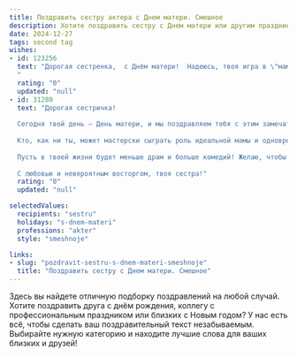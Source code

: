 ```yaml
---
title: Поздравить сестру актера с Днем матери. Смешное
description: Хотите поздравить сестру с Днем матери или другим праздником? Наш ИИ создаст незабываемое поздравление, а вы обязательно выделитесь среди других.  
date: 2024-12-27
tags: second tag
wishes:
- id: 123256
  text: "Дорогая сестренка,  с Днём матери!  Надеюсь, твоя игра в \"маму\" сегодня будет не менее блестящей, чем твои роли на сцене.  Главное –  не переигрывать с сюжетом и правильно выбирать реквизит (подгузники — это не то же самое, что корона!).  Желаю тебе море позитива, терпения (его понадобится!), и чтобы твой \"сын\" (или \"дочь\") не забрал все твои лучшие диалоги!
  "
  rating: "0"
  updated: "null"
- id: 31280
  text: "Дорогая сестричка!
  
  Сегодня твой день — День матери, и мы поздравляем тебя с этим замечательным праздником! Ты играешь главную роль в своей жизни, а я просто самую веселую второстепенную — твою помощницу и подругу.
  
  Кто, как ни ты, может мастерски сыграть роль идеальной мамы и одновременно быть звездой нашей семейной комедии? Твои актерские таланты проявляются даже в утренних шоу с детьми, когда ты умело разыгрываешь сценки про «Забавного Папу», который всё время теряет ключи!
  
  Пусть в твоей жизни будет меньше драм и больше комедий! Желаю, чтобы каждый день дарил тебе новые счастья, смех и немного сюрпризов (возможно, даже в стиле \"трупа невесты\" — с цветами в руках и смехом в глазах)!
  
  С любовью и невероятным восторгом, твоя сестра!"
  rating: "0"
  updated: "null"

selectedValues:
  recipients: "sestru"
  holidays: "s-dnem-materi"
  professions: "akter"
  style: "smeshnoje"

links:
- slug: "pozdravit-sestru-s-dnem-materi-smeshnoje"
  title: "Поздравить сестру с Днем матери. Смешное"
---
```


Здесь вы найдете отличную подборку поздравлений на любой случай.
Хотите поздравить друга с днём рождения, коллегу с профессиональным праздником или близких с Новым годом? У нас есть всё, чтобы сделать ваш поздравительный текст незабываемым. Выбирайте нужную категорию и находите лучшие слова для ваших близких и друзей!
